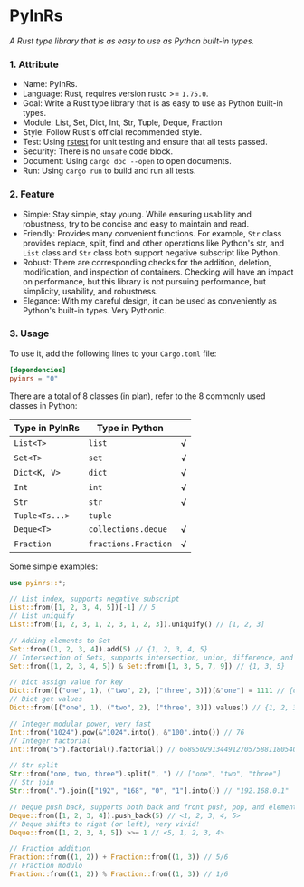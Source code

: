 # PyInRs

_A Rust type library that is as easy to use as Python built-in types._

### 1. Attribute

- Name: PyInRs.
- Language: Rust, requires version rustc >= `1.75.0`.
- Goal: Write a Rust type library that is as easy to use as Python built-in types.
- Module: List, Set, Dict, Int, Str, Tuple, Deque, Fraction
- Style: Follow Rust's official recommended style.
- Test: Using [rstest](https://github.com/la10736/rstest) for unit testing and ensure that all tests passed.
- Security: There is no `unsafe` code block.
- Document: Using `cargo doc --open` to open documents.
- Run: Using `cargo run` to build and run all tests.

### 2. Feature

- Simple: Stay simple, stay young. While ensuring usability and robustness, try to be concise and easy to maintain and read.
- Friendly: Provides many convenient functions. For example, `Str` class provides replace, split, find and other operations like Python's str, and `List` class and `Str` class both support negative subscript like Python.
- Robust: There are corresponding checks for the addition, deletion, modification, and inspection of containers. Checking will have an impact on performance, but this library is not pursuing performance, but simplicity, usability, and robustness.
- Elegance: With my careful design, it can be used as conveniently as Python's built-in types. Very Pythonic.

### 3. Usage

To use it, add the following lines to your `Cargo.toml` file:

```toml
[dependencies]
pyinrs = "0"
```

There are a total of 8 classes (in plan), refer to the 8 commonly used classes in Python:

| Type in PyInRs | Type in Python       |     |
| -------------- | -------------------- | --- |
| `List<T>`      | `list`               | √   |
| `Set<T>`       | `set`                | √   |
| `Dict<K, V>`   | `dict`               | √   |
| `Int`          | `int`                | √   |
| `Str`          | `str`                | √   |
| `Tuple<Ts...>` | `tuple`              |     |
| `Deque<T>`     | `collections.deque`  | √   |
| `Fraction`     | `fractions.Fraction` | √   |

Some simple examples:

```rust
use pyinrs::*;

// List index, supports negative subscript
List::from([1, 2, 3, 4, 5])[-1] // 5
// List uniquify
List::from([1, 2, 3, 1, 2, 3, 1, 2, 3]).uniquify() // [1, 2, 3]

// Adding elements to Set
Set::from([1, 2, 3, 4]).add(5) // {1, 2, 3, 4, 5}
// Intersection of Sets, supports intersection, union, difference, and symmetric difference
Set::from([1, 2, 3, 4, 5]) & Set::from([1, 3, 5, 7, 9]) // {1, 3, 5}

// Dict assign value for key
Dict::from([("one", 1), ("two", 2), ("three", 3)])[&"one"] = 1111 // {one: 1111, three: 3, two: 2}
// Dict get values
Dict::from([("one", 1), ("two", 2), ("three", 3)]).values() // {1, 2, 3}

// Integer modular power, very fast
Int::from("1024").pow(&"1024".into(), &"100".into()) // 76
// Integer factorial
Int::from("5").factorial().factorial() // 668950291344912705758811805409037258675274633313802981029567135230163355...

// Str split
Str::from("one, two, three").split(", ") // ["one", "two", "three"]
// Str join
Str::from(".").join(["192", "168", "0", "1"].into()) // "192.168.0.1"

// Deque push back, supports both back and front push, pop, and element reference
Deque::from([1, 2, 3, 4]).push_back(5) // <1, 2, 3, 4, 5>
// Deque shifts to right (or left), very vivid!
Deque::from([1, 2, 3, 4, 5]) >>= 1 // <5, 1, 2, 3, 4>

// Fraction addition
Fraction::from((1, 2)) + Fraction::from((1, 3)) // 5/6
// Fraction modulo
Fraction::from((1, 2)) % Fraction::from((1, 3)) // 1/6
```
